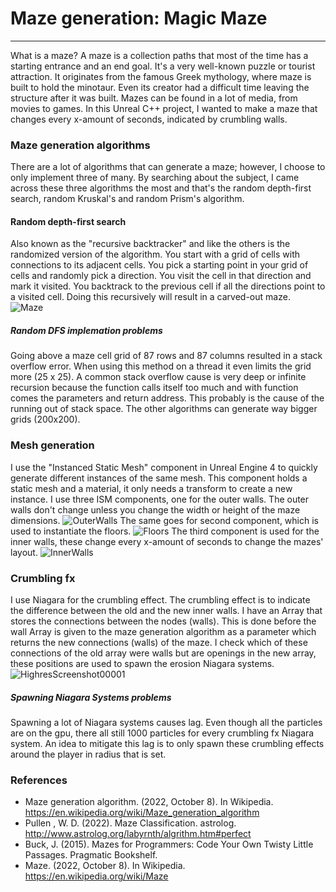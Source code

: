 # Maze generation: Magic Maze
---

What is a maze?
A maze is a collection paths that most of the time has a starting entrance and an end goal. It's a very well-known puzzle or tourist attraction. It originates from the famous Greek mythology, where maze is built to hold the minotaur. Even its creator had a difficult time leaving the structure after it was built. Mazes can be found in a lot of media, from movies to games. In this Unreal C++ project, I wanted to make a maze that changes every x-amount of seconds, indicated by crumbling walls.

### Maze generation algorithms 
There are a lot of algorithms that can generate a maze; however, I choose to only implement three of many. By searching about the subject, I came across these three algorithms the most and that's the random depth-first search, random Kruskal's and random Prism's algorithm.

#### Random depth-first search
Also known as the "recursive backtracker" and like the others is the randomized version of the algorithm. You start with a grid of cells with connections to its adjacent cells. You pick a starting point in your grid of cells and randomly pick a direction. You visit the cell in that direction and mark it visited. You backtrack to the previous cell if all the directions point to a visited cell. Doing this recursively will result in a carved-out maze.
![Maze](https://user-images.githubusercontent.com/97401433/195191679-569108ad-9544-4b39-bc85-848ad2be07e0.png)

##### Random DFS implemation problems
Going above a maze cell grid of 87 rows and 87 columns resulted in a stack overflow error. When using this method on a thread it even limits the grid more (25 x 25). A common stack overflow cause is very deep or infinite recursion because the function calls itself too much and with function comes the parameters and return address. This probably is the cause of the running out of stack space. The other algorithms can generate way bigger grids (200x200).

### Mesh generation
I use the "Instanced Static Mesh" component in Unreal Engine 4 to quickly generate different instances of the same mesh. This component holds a static mesh and a material, it only needs a transform to create a new instance. I use three ISM components, one for the outer walls. The outer walls don't change unless you change the width or height of the maze dimensions. ![OuterWalls](https://user-images.githubusercontent.com/97401433/195194595-028f0618-2d97-4937-a24e-d0bfe5070eca.png)
The same goes for second component, which is used to instantiate the floors.
![Floors](https://user-images.githubusercontent.com/97401433/195194627-dcdbb75f-ca77-46a2-9f4a-620b5049b6b2.png)
The third component is used for the inner walls, these change every x-amount of seconds to change the mazes' layout.
![InnerWalls](https://user-images.githubusercontent.com/97401433/195194835-b84642b5-4b68-4d7b-aca3-ab7bd37278f7.png)

### Crumbling fx
I use Niagara for the crumbling effect. The crumbling effect is to indicate the difference between the old and the new inner walls. I have an Array that stores the connections between the nodes (walls). This is done before the wall Array is given to the maze generation algorithm as a parameter which returns the new connections (walls) of the maze. I check which of these connections of the old array were walls but are openings in the new array, these positions are used to spawn the erosion Niagara systems.![HighresScreenshot00001](https://user-images.githubusercontent.com/97401433/195196589-a1282dd5-7f6f-4299-ac74-9c96d6c2e3da.png)

##### Spawning Niagara Systems problems
Spawning a lot of Niagara systems causes lag. Even though all the particles are on the gpu, there all still 1000 particles for every crumbling fx Niagara system. An idea to mitigate this lag is to only spawn these crumbling effects around the player in radius that is set.


### References
-	Maze generation algorithm. (2022, October 8). In Wikipedia. https://en.wikipedia.org/wiki/Maze_generation_algorithm
-	Pullen , W. D. (2022). Maze Classification. astrolog. http://www.astrolog.org/labyrnth/algrithm.htm#perfect
-	Buck, J. (2015). Mazes for Programmers: Code Your Own Twisty Little Passages. Pragmatic Bookshelf.
-	Maze. (2022, October 8). In Wikipedia. https://en.wikipedia.org/wiki/Maze
